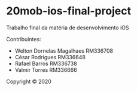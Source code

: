# 20mob-ios-final-project

Trabalho final da matéria de desenvolvimento iOS

Contribuintes:
* Welton Dornelas Magalhaes RM336708
* César Rodrigues RM336648
* Rafael Barros RM336738
* Valmir Torres RM336666



Copyright © 2020 
